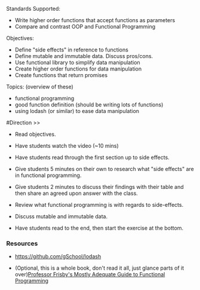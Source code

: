 Standards Supported:

- Write higher order functions that accept functions as parameters
- Compare and contrast OOP and Functional Programming

Objectives:

- Define "side effects" in reference to functions
- Define mutable and immutable data. Discuss pros/cons.
- Use functional library to simplify data manipulation
- Create higher order functions for data manipulation
- Create functions that return promises

Topics: (overview of these)

- functional programming
- good function definition  (should be writing lots of functions)
- using lodash (or similar) to ease data manipulation





#Direction >>

- Read objectives.
- Have students watch the video (~10 mins)
- Have students read through the first section up to side effects.
- Give students 5 minutes on their own to research what "side effects" are in functional programming.
- Give students 2 minutes to discuss their findings with their table and then share an agreed upon answer with the class.
- Review what functional programming is with regards to side-effects.
- Discuss mutable and immutable data.

- Have students read to the end, then start the exercise at the bottom.


### Resources
- https://github.com/gSchool/lodash

- (Optional, this is a whole book, don't read it all, just glance parts of it over)[Professor Frisby's Mostly Adequate Guide to Functional Programming](https://drboolean.gitbooks.io/mostly-adequate-guide/)
